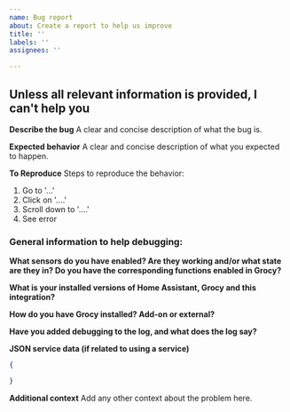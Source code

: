 ```yaml
---
name: Bug report
about: Create a report to help us improve
title: ''
labels: ''
assignees: ''

---
```

## Unless all relevant information is provided, I can't help you

**Describe the bug**
A clear and concise description of what the bug is.

**Expected behavior**
A clear and concise description of what you expected to happen.

**To Reproduce**
Steps to reproduce the behavior:
1. Go to '...'
2. Click on '....'
3. Scroll down to '....'
4. See error

### General information to help debugging:
**What sensors do you have enabled? Are they working and/or what state are they in? Do you have the corresponding functions enabled in Grocy?**

**What is your installed versions of Home Assistant, Grocy and this integration?**

**How do you have Grocy installed? Add-on or external?**

**Have you added debugging to the log, and what does the log say?**

**JSON service data (if related to using a service)**
```json
{

}
```

**Additional context**
Add any other context about the problem here.
